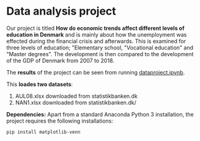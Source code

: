 # Data analysis project

Our project is titled **How do economic trends affect different levels of education in Denmark** and is mainly about how the unemployment was effected during the financial crisis and afterwards. This is examined for three levels of education; "Elementary school, "Vocational education" and "Master degrees". The development is then compared to the development of the GDP of Denmark from 2007 to 2018. 

The **results** of the project can be seen from running [dataproject.ipynb](dataproject.ipynb).

This **loades two datasets**:

1. AUL08.xlsx downloaded from statistikbanken.dk
1. NAN1.xlsx downloaded from statistikbanken.dk/

**Dependencies:** Apart from a standard Anaconda Python 3 installation, the project requires the following installations:

``pip install matplotlib-venn``
